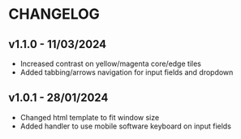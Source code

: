 # CHANGELOG

## v1.1.0 - 11/03/2024

- Increased contrast on yellow/magenta core/edge tiles
- Added tabbing/arrows navigation for input fields and dropdown

## v1.0.1 - 28/01/2024

- Changed html template to fit window size
- Added handler to use mobile software keyboard on input fields
